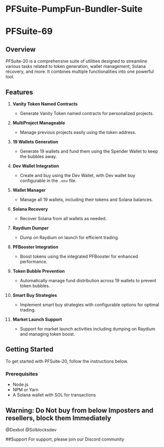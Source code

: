 # PFSuite-PumpFun-Bundler-Suite

# PFSuite-69

## Overview
PFSuite-20 is a comprehensive suite of utilities designed to streamline various tasks related to token generation, wallet management, Solana recovery, and more. It combines multiple functionalities into one powerful tool.

## Features
1. **Vanity Token Named Contracts**
   - Generate Vanity Token named contracts for personalized projects.

2. **MultiProject Manageable**
   - Manage previous projects easily using the token address.

3. **19 Wallets Generation**
   - Generate 19 wallets and fund them using the Spender Wallet to keep the bubbles away.

4. **Dev Wallet Integration**
   - Create and buy using the Dev Wallet, with Dev wallet buy configurable in the `.env` file.

5. **Wallet Manager**
   - Manage all 19 wallets, including their tokens and Solana balances.

6. **Solana Recovery**
   - Recover Solana from all wallets as needed.

7. **Raydium Dumper**
   - Dump on Raydium on launch for efficient trading.

8. **PFBooster Integration**
   - Boost tokens using the integrated PFBooster for enhanced performance.

9. **Token Bubble Prevention**
   - Automatically manage fund distribution across 19 wallets to prevent token bubbles.

10. **Smart Buy Strategies**
    - Implement smart buy strategies with configurable options for optimal trading.

11. **Market Launch Support**
    - Support for market launch activities including dumping on Raydium and managing token boost.

## Getting Started
To get started with PFSuite-20, follow the instructions below.

### Prerequisites
- Node.js
- NPM or Yarn
- A Solana wallet with SOL for transactions

## Warning: Do Not buy from below Imposters and resellers, block them Immediately
@Dexbot
@Solblocksdev

##Support
For support, please join our Discord community
